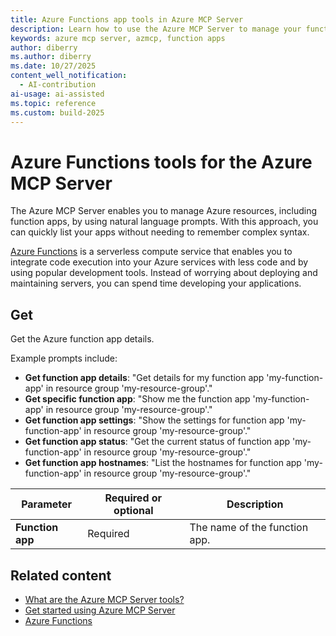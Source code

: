 ```yaml
---
title: Azure Functions app tools in Azure MCP Server
description: Learn how to use the Azure MCP Server to manage your function app resources in Azure.
keywords: azure mcp server, azmcp, function apps
author: diberry
ms.author: diberry
ms.date: 10/27/2025
content_well_notification: 
  - AI-contribution
ai-usage: ai-assisted
ms.topic: reference
ms.custom: build-2025
--- 
```


# Azure Functions tools for the Azure MCP Server

The Azure MCP Server enables you to manage Azure resources, including function apps, by using natural language prompts. With this approach, you can quickly list your apps without needing to remember complex syntax.

[Azure Functions](/azure/azure-functions/) is a serverless compute service that enables you to integrate code execution into your Azure services with less code and by using popular development tools. Instead of worrying about deploying and maintaining servers, you can spend time developing your applications.

## Get

Get the Azure function app details.


Example prompts include:

- **Get function app details**: "Get details for my function app 'my-function-app' in resource group 'my-resource-group'."
- **Get specific function app**: "Show me the function app 'my-function-app' in resource group 'my-resource-group'."
- **Get function app settings**: "Show the settings for function app 'my-function-app' in resource group 'my-resource-group'."
- **Get function app status**: "Get the current status of function app 'my-function-app' in resource group 'my-resource-group'."
- **Get function app hostnames**: "List the hostnames for function app 'my-function-app' in resource group 'my-resource-group'."

| Parameter |  Required or optional | Description |
|-----------------------|----------------------|-------------|
| **Function app** |  Required | The name of the function app. |

## Related content

- [What are the Azure MCP Server tools?](index.md)
- [Get started using Azure MCP Server](../get-started.md)
- [Azure Functions](/azure/azure-functions/)